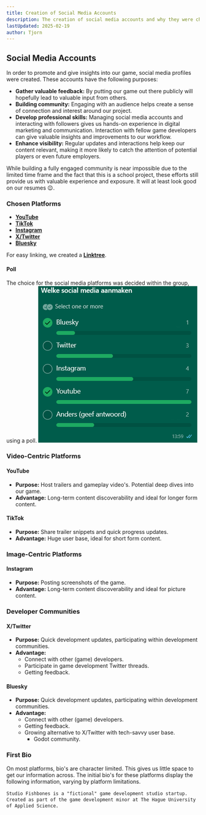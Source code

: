 ```yaml
---
title: Creation of Social Media Accounts
description: The creation of social media accounts and why they were chosen.
lastUpdated: 2025-02-19
author: Tjorn
---
```


## Social Media Accounts

In order to promote and give insights into our game, social media profiles were created. These accounts have the following purposes:

- **Gather valuable feedback:** By putting our game out there publicly will hopefully lead to valuable input from others.
- **Building community:** Engaging with an audience helps create a sense of connection and interest around our project.
- **Develop professional skills:** Managing social media accounts and interacting with followers gives us hands-on experience in digital marketing and communication. Interaction with fellow game developers can give valuable insights and improvements to our workflow.
- **Enhance visibility:** Regular updates and interactions help keep our content relevant, making it more likely to catch the attention of potential players or even future employers.

While building a fully engaged community is near impossible due to the limited time frame and the fact that this is a school project, these efforts still provide us with valuable experience and exposure. It will at least look good on our resumes 😉.

### Chosen Platforms

- [**YouTube**](https://www.youtube.com/@studiofishbones)
- [**TikTok**](https://www.tiktok.com/@studiofishbones)
- [**Instagram**](https://www.instagram.com/studiofishbones)
- [**X/Twitter**](https://x.com/StudioFishbones)
- [**Bluesky**](https://bsky.app/profile/studiofishbones.com)

For easy linking, we created a [**Linktree**](https://linktr.ee/studiofishbones).

#### Poll

The choice for the social media platforms was decided within the group, using a poll.
![Social media creation poll](../../../../../assets/fowl-play/production/marketing/social-media/social_media_creation_poll.png)

### Video-Centric Platforms

#### YouTube

- **Purpose:** Host trailers and gameplay video's. Potential deep dives into our game.
- **Advantage:** Long-term content discoverability and ideal for longer form content.

#### TikTok

- **Purpose:** Share trailer snippets and quick progress updates.
- **Advantage:** Huge user base, ideal for short form content.

### Image-Centric Platforms

#### Instagram

- **Purpose:** Posting screenshots of the game.
- **Advantage:** Long-term content discoverability and ideal for picture content.

### Developer Communities

#### X/Twitter

- **Purpose:** Quick development updates, participating within development communities.
- **Advantage:**
  - Connect with other (game) developers.
  - Participate in game development Twitter threads.
  - Getting feedback.

#### Bluesky

- **Purpose:** Quick development updates, participating within development communities.
- **Advantage:**
  - Connect with other (game) developers.
  - Getting feedback.
  - Growing alternative to X/Twitter with tech-savvy user base.
    - Godot community.

### First Bio

On most platforms, bio's are character limited. This gives us little space to get our information across. The initial bio's for these platforms display the following information, varying by platform limitations.

```
Studio Fishbones is a "fictional" game development studio startup.
Created as part of the game development minor at The Hague University of Applied Science.
```
